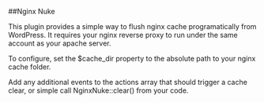 ##Nginx Nuke

This plugin provides a simple way to flush nginx cache programatically from WordPress. It requires your nginx reverse
proxy to run under the same account as your apache server.

To configure, set the $cache_dir property to the absolute path to your nginx cache folder.

Add any additional events to the actions array that should trigger a cache clear, or simple call NginxNuke::clear() from your
code.